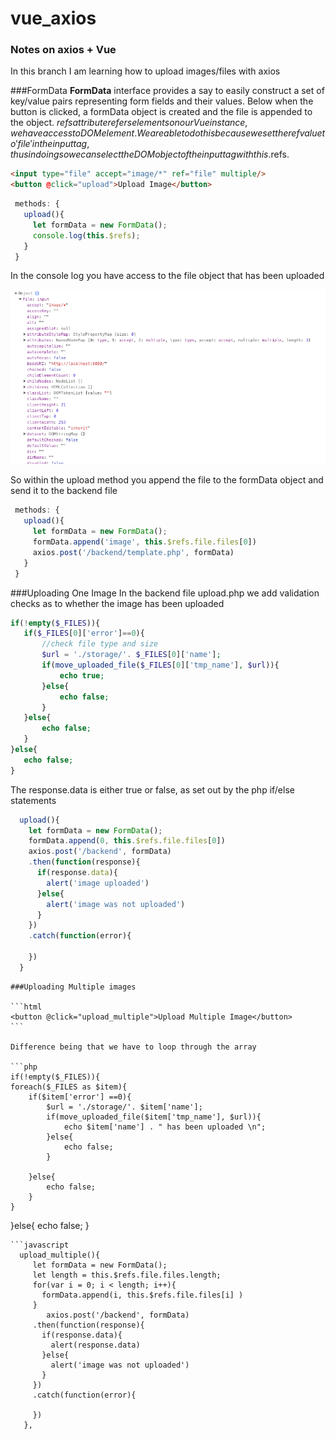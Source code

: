 # vue_axios

### Notes on axios + Vue
In this branch I am learning how to upload images/files with axios

###FormData
**FormData** interface provides a say to easily construct a set of key/value pairs representing form fields and their values. Below when the button is clicked, a formData object is created and the file is appended to the object.  $refs attribute refers elements on our Vue instance, we have access to DOM element.  We are able to do this because we set the ref value to 'file' in the input tag, thus in doing so we can select the DOM object of the input tag with this.$refs.

```html
<input type="file" accept="image/*" ref="file" multiple/>
<button @click="upload">Upload Image</button>
```

```javascript
 methods: {
   upload(){
     let formData = new FormData();
     console.log(this.$refs);
   }
 }
 ```
 In the console log you have access to the file object that has been uploaded
 
 
![alt text](https://github.com/nataliegroeneboom/axios-vue-project/blob/axios-upload/console.png)

So within the upload method you append the file to the formData object and send it to the backend file

```javascript
 methods: {
   upload(){
     let formData = new FormData();
     formData.append('image', this.$refs.file.files[0])
     axios.post('/backend/template.php', formData)
   }
 }
 ```

 ###Uploading One Image
 In the backend file upload.php we add validation checks as to whether the image has been uploaded

 ```php
 if(!empty($_FILES)){
    if($_FILES[0]['error']==0){
        //check file type and size
        $url = './storage/'. $_FILES[0]['name'];
        if(move_uploaded_file($_FILES[0]['tmp_name'], $url)){
            echo true;
        }else{
            echo false;
        }
    }else{
        echo false;
    }
}else{
    echo false;
}
 ```

 The response.data is either true or false, as set out by the php if/else statements

 ```javascript
   upload(){
     let formData = new FormData();
     formData.append(0, this.$refs.file.files[0])
     axios.post('/backend', formData)
     .then(function(response){
       if(response.data){
         alert('image uploaded')
       }else{
         alert('image was not uploaded')
       }
     })
     .catch(function(error){
       
     })
   }
   ```

    ###Uploading Multiple images

    ```html
    <button @click="upload_multiple">Upload Multiple Image</button>
    ```

    Difference being that we have to loop through the array

    ```php
    if(!empty($_FILES)){
    foreach($_FILES as $item){
        if($item['error'] ==0){
            $url = './storage/'. $item['name'];
            if(move_uploaded_file($item['tmp_name'], $url)){
                echo $item['name'] . " has been uploaded \n";
            }else{
                echo false;
            }
           
        }else{
            echo false;
        }
    }
}else{
    echo false;
}
```
```javascript
  upload_multiple(){
     let formData = new FormData();
     let length = this.$refs.file.files.length;
     for(var i = 0; i < length; i++){
       formData.append(i, this.$refs.file.files[i] )
     }
        axios.post('/backend', formData)
     .then(function(response){
       if(response.data){
         alert(response.data)
       }else{
         alert('image was not uploaded')
       }
     })
     .catch(function(error){
       
     })
   },
   ```